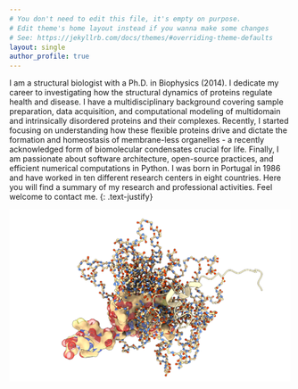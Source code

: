 ```yaml
---
# You don't need to edit this file, it's empty on purpose.
# Edit theme's home layout instead if you wanna make some changes
# See: https://jekyllrb.com/docs/themes/#overriding-theme-defaults
layout: single
author_profile: true
---
```


I am a structural biologist with a Ph.D. in Biophysics (2014). I dedicate my
career to investigating how the structural dynamics of proteins regulate health
and disease. I have a multidisciplinary background covering sample preparation,
data acquisition, and computational modeling of multidomain and intrinsically
disordered proteins and their complexes. Recently, I started focusing on
understanding how these flexible proteins drive and dictate the formation and
homeostasis of membrane-less organelles - a recently acknowledged form of
biomolecular condensates crucial for life. Finally, I am passionate about
software architecture, open-source practices, and efficient numerical
computations in Python. I was born in Portugal in 1986 and have worked in ten
different research centers in eight countries. Here you will find a summary of
my research and professional activities. Feel welcome to contact me.
{: .text-justify}

<p style="text-align:center;"><img src="assets/images/idp_ensemble.png" alt="IDP ensemble" style="width:800px;"/></p>
